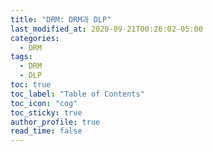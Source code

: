 ```yaml
---
title: "DRM: DRM과 DLP"
last_modified_at: 2020-09-21T00:26:02-05:00
categories:
  - DRM
tags:
  - DRM
  - DLP
toc: true 
toc_label: "Table of Contents"
toc_icon: "cog"
toc_sticky: true 
author_profile: true 
read_time: false 
---
```


<figure class="align-center">
  <img src="{{ site.url }}{{ site.baseurl }}/assets/images/내부보안/DRM1.JPG" alt="">
  <figcaption></figcaption>
</figure>

<figure class="align-center">
  <img src="{{ site.url }}{{ site.baseurl }}/assets/images/내부보안/DRM2.JPG" alt="">
  <figcaption></figcaption>
</figure>

<figure class="align-center">
  <img src="{{ site.url }}{{ site.baseurl }}/assets/images/내부보안/DRM3.JPG" alt="">
  <figcaption></figcaption>
</figure>

<figure class="align-center">
  <img src="{{ site.url }}{{ site.baseurl }}/assets/images/내부보안/DRM4.JPG" alt="">
  <figcaption></figcaption>
</figure>

<figure class="align-center">
  <img src="{{ site.url }}{{ site.baseurl }}/assets/images/내부보안/DRM5.JPG" alt="">
  <figcaption></figcaption>
</figure>

<figure class="align-center">
  <img src="{{ site.url }}{{ site.baseurl }}/assets/images/내부보안/DRM6.JPG" alt="">
  <figcaption></figcaption>
</figure>